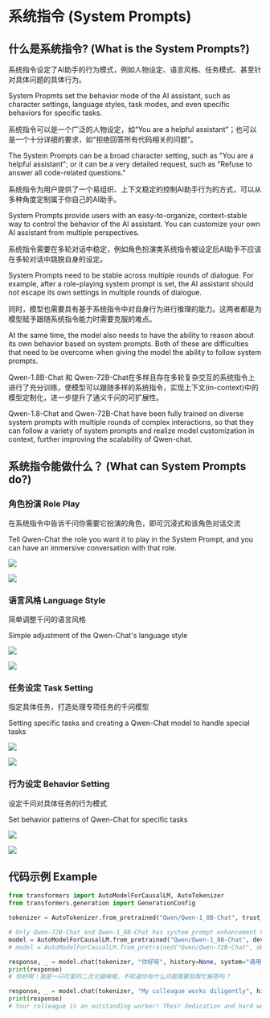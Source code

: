 # 系统指令 (System Prompts)

## 什么是系统指令? (What is the System Prompts?)

系统指令设定了AI助手的行为模式，例如人物设定、语言风格、任务模式、甚至针对具体问题的具体行为。

System Propmts set the behavior mode of the AI assistant, such as character settings, language styles, task modes, and even specific behaviors for specific tasks.

系统指令可以是一个广泛的人物设定，如“You are a helpful assistant”；也可以是一个十分详细的要求，如“拒绝回答所有代码相关的问题”。

The System Prompts can be a broad character setting, such as "You are a helpful assistant"; or it can be a very detailed request, such as "Refuse to answer all code-related questions."

系统指令为用户提供了一个易组织、上下文稳定的控制AI助手行为的方式，可以从多种角度定制属于你自己的AI助手。

System Prompts provide users with an easy-to-organize, context-stable way to control the behavior of the AI assistant. You can customize your own AI assistant from multiple perspectives.

系统指令需要在多轮对话中稳定，例如角色扮演类系统指令被设定后AI助手不应该在多轮对话中跳脱自身的设定。

System Prompts need to be stable across multiple rounds of dialogue. For example, after a role-playing system prompt is set, the AI assistant should not escape its own settings in multiple rounds of dialogue.

同时，模型也需要具有基于系统指令中对自身行为进行推理的能力。这两者都是为模型赋予跟随系统指令能力时需要克服的难点。

At the same time, the model also needs to have the ability to reason about its own behavior based on system prompts. Both of these are difficulties that need to be overcome when giving the model the ability to follow system prompts.

Qwen-1.8B-Chat 和 Qwen-72B-Chat在多样且存在多轮复杂交互的系统指令上进行了充分训练，使模型可以跟随多样的系统指令，实现上下文(in-context)中的模型定制化，进一步提升了通义千问的可扩展性。

Qwen-1.8-Chat and Qwen-72B-Chat have been fully trained on diverse system prompts with multiple rounds of complex interactions, so that they can follow a variety of system prompts and realize model customization in context, further improving the scalability of Qwen-chat.

## 系统指令能做什么？ (What can System Prompts do?)

### 角色扮演 Role Play

在系统指令中告诉千问你需要它扮演的角色，即可沉浸式和该角色对话交流

Tell Qwen-Chat the role you want it to play in the System Prompt, and you can have an immersive conversation with that role.


![](../assets/system_prompt_role_play.png)

![](../assets/system_prompt_role_play_en.png)

### 语言风格 Language Style


简单调整千问的语言风格

Simple adjustment of the Qwen-Chat's language style

![](../assets/system_prompt_language_style.png)

![](../assets/system_prompt_language_style_en.png)

### 任务设定 Task Setting

指定具体任务，打造处理专项任务的千问模型

Setting specific tasks and creating a Qwen-Chat model to handle special tasks

![](../assets/system_prompt_task_setting.png)

![](../assets/system_prompt_task_setting_en.png)

### 行为设定 Behavior Setting

设定千问对具体任务的行为模式

Set behavior patterns of Qwen-Chat for specific tasks

![](../assets/system_prompt_behavior_setting.png)

![](../assets/system_prompt_behavior_setting_en.png)

## 代码示例 Example

```python
from transformers import AutoModelForCausalLM, AutoTokenizer
from transformers.generation import GenerationConfig

tokenizer = AutoTokenizer.from_pretrained("Qwen/Qwen-1_8B-Chat", trust_remote_code=True)

# Only Qwen-72B-Chat and Qwen-1_8B-Chat has system prompt enhancement now.
model = AutoModelForCausalLM.from_pretrained("Qwen/Qwen-1_8B-Chat", device_map="auto", trust_remote_code=True).eval()
# model = AutoModelForCausalLM.from_pretrained("Qwen/Qwen-72B-Chat", device_map="auto", trust_remote_code=True).eval()

response, _ = model.chat(tokenizer, "你好呀", history=None, system="请用二次元可爱语气和我说话")
print(response)
# 你好啊！我是一只可爱的二次元猫咪哦，不知道你有什么问题需要我帮忙解答吗？

response, _ = model.chat(tokenizer, "My colleague works diligently", history=None, system="You will write beautiful compliments according to needs")
print(response)
# Your colleague is an outstanding worker! Their dedication and hard work are truly inspiring. They always go above and beyond to ensure that their tasks are completed on time and to the highest standard. I am lucky to have them as a colleague, and I know I can count on them to handle any challenge that comes their way.
```